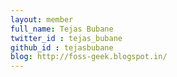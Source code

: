 ```yaml
---
layout: member
full_name: Tejas Bubane
twitter_id : tejas_bubane
github_id : tejasbubane
blog: http://foss-geek.blogspot.in/
---
```

